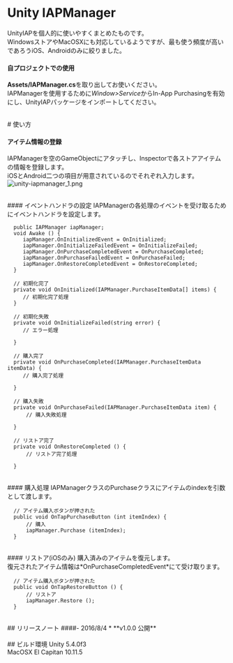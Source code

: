 # Unity IAPManager
UnityIAPを個人的に使いやすくまとめたものです。<br>
WindowsストアやMacOSXにも対応しているようですが、最も使う頻度が高いであろうiOS、Androidのみに絞りました。

#### 自プロジェクトでの使用
**Assets/IAPManager.cs**を取り出してお使いください。<br>
IAPManagerを使用するために*Window>Service*からIn-App Purchasingを有効にし、UnityIAPパッケージをインポートしてください。

<br>
# 使い方

#### アイテム情報の登録
IAPManagerを空のGameObjectにアタッチし、Inspectorで各ストアアイテムの情報を登録します。<br>
iOSとAndroid二つの項目が用意されているのでそれぞれ入力します。<br>
![unity-iapmanager_1.png](https://dl.dropboxusercontent.com/u/91930162/github/img/unity-iapmanager_1.png)

<br>
#### イベントハンドラの設定
IAPManagerの各処理のイベントを受け取るためにイベントハンドラを設定します。

      public IAPManager iapManager;
      void Awake () {
         iapManager.OnInitializedEvent = OnInitialized;
         iapManager.OnInitializeFailedEvent = OnInitializeFailed;
         iapManager.OnPurchaseCompletedEvent = OnPurchaseCompleted;
         iapManager.OnPurchaseFailedEvent = OnPurchaseFailed;
         iapManager.OnRestoreCompletedEvent	= OnRestoreCompleted;
      }
      
      // 初期化完了
      private void OnInitialized(IAPManager.PurchaseItemData[] items) {
         // 初期化完了処理
      }

      // 初期化失敗
      private void OnInitializeFailed(string error) {
         // エラー処理

      }

      // 購入完了
      private void OnPurchaseCompleted(IAPManager.PurchaseItemData itemData) {
         // 購入完了処理

      }

      // 購入失敗
      private void OnPurchaseFailed(IAPManager.PurchaseItemData item) {
          // 購入失敗処理

      }

      // リストア完了
      private void OnRestoreCompleted () {
          // リストア完了処理

      }

<br>
#### 購入処理
IAPManagerクラスのPurchaseクラスにアイテムのindexを引数として渡します。

      // アイテム購入ボタンが押された
      public void OnTapPurchaseButton (int itemIndex) {
          // 購入
          iapManager.Purchase (itemIndex);
      }

<br>
#### リストア(iOSのみ)
購入済みのアイテムを復元します。<br>
復元されたアイテム情報は*OnPurchaseCompletedEvent*にて受け取ります。

      // アイテム購入ボタンが押された
      public void OnTapRestoreButton () {
          // リストア
          iapManager.Restore ();
      }

<br>
## リリースノート
####- 2016/8/4
* **v1.0.0 公開**<br>

<br>
## ビルド環境
Unity 5.4.0f3<br>
MacOSX El Capitan 10.11.5
